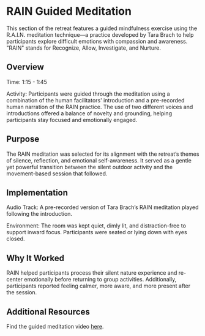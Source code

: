 # RAIN Guided Meditation

This section of the retreat features a guided mindfulness exercise using the R.A.I.N. meditation technique—a practice developed by Tara Brach to help participants explore difficult emotions with compassion and awareness. "RAIN" stands for Recognize, Allow, Investigate, and Nurture.

## Overview

Time: 1:15 - 1:45

Activity: Participants were guided through the meditation using a combination of the human facilitators' introduction and a pre-recorded human narration of the RAIN practice. The use of two different voices and introductions offered a balance of novelty and grounding, helping participants stay focused and emotionally engaged.

## Purpose

The RAIN meditation was selected for its alignment with the retreat’s themes of silence, reflection, and emotional self-awareness. It served as a gentle yet powerful transition between the silent outdoor activity and the movement-based session that followed.

## Implementation

Audio Track: A pre-recorded version of Tara Brach’s RAIN meditation played following the introduction.

Environment: The room was kept quiet, dimly lit, and distraction-free to support inward focus. Participants were seated or lying down with eyes closed.

## Why It Worked

RAIN helped participants process their silent nature experience and re-center emotionally before returning to group activities.
Additionally, participants reported feeling calmer, more aware, and more present after the session.

## Additional Resources

Find the guided meditation video [here](https://youtu.be/W8e_tAEM80k?si=I9LJi4JZp-144o1d). 
